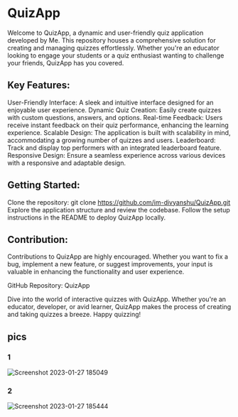 # QuizApp
Welcome to QuizApp, a dynamic and user-friendly quiz application developed by Me. This repository houses a comprehensive solution for creating and managing quizzes effortlessly. Whether you're an educator looking to engage your students or a quiz enthusiast wanting to challenge your friends, QuizApp has you covered.

## Key Features:

User-Friendly Interface: A sleek and intuitive interface designed for an enjoyable user experience.
Dynamic Quiz Creation: Easily create quizzes with custom questions, answers, and options.
Real-time Feedback: Users receive instant feedback on their quiz performance, enhancing the learning experience.
Scalable Design: The application is built with scalability in mind, accommodating a growing number of quizzes and users.
Leaderboard: Track and display top performers with an integrated leaderboard feature.
Responsive Design: Ensure a seamless experience across various devices with a responsive and adaptable design.
## Getting Started:

Clone the repository: git clone https://github.com/im-divyanshu/QuizApp.git
Explore the application structure and review the codebase.
Follow the setup instructions in the README to deploy QuizApp locally.
## Contribution:

Contributions to QuizApp are highly encouraged. Whether you want to fix a bug, implement a new feature, or suggest improvements, your input is valuable in enhancing the functionality and user experience.

GitHub Repository: QuizApp

Dive into the world of interactive quizzes with QuizApp. Whether you're an educator, developer, or avid learner, QuizApp makes the process of creating and taking quizzes a breeze. Happy quizzing!
## pics
### 1
![Screenshot 2023-01-27 185049](https://user-images.githubusercontent.com/85323719/215099738-78ff420b-3151-4cc2-825f-66ff72589ee1.png)
### 2
![Screenshot 2023-01-27 185444](https://user-images.githubusercontent.com/85323719/215099747-f40f4dda-7960-4596-be2f-9b44634473c3.png)
